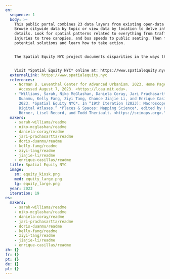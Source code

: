 ```yaml
---
en:
  sequence: 1
  body: >-
    This public portal combines 23 data layers from existing open-data sources.
    Browse citywide data by topic or view data by location to delve into the
    details. Look for spatial patterns related to everything from traffic
    injuries to tree canopies, and bus speeds to public seating. Then find
    potential solutions and learn how to take action. 


    The Spatial Equity NYC project documents disparities in the ways that public spaces are designed, distributed, and accessed. Its goal is to empower New Yorkers to take action quickly at the local level. Transportation Alternatives, a New York based non-profit organization, worked with a team from MIT to provide access to this data through *Spatial Equity NYC*. 


    Visit *Spatial Equity NYC* online at: https://www.spatialequity.nyc.
  externalLink: https://www.spatialequity.nyc
  references:
    - Norman B. Leventhal Center for Advanced Urbanism. 2023. Home Page.
      Accessed August 7, 2023. <https://lcau.mit.edu>.
    - "Williams, Sarah, Niko McGlashan, Daniela Coray, Jari Prachasartta, Doris
      Duanmu, Kelly Fang, Ziyi Tang, Chance Jiajie Li, and Enrique Casillas.
      2023. *Spatial Equity NYC*. In “19th Iteration (2023): Macroscopes as
      Digital Atlases.” *Places & Spaces: Mapping Science*, edited by Katy
      Börner, Lisel Record, and Todd Theriault. <https://scimaps.org>."
  makers:
    - sarah-williams/readme
    - niko-mcglashan/readme
    - daniela-coray/readme
    - jari-prachasartta/readme
    - doris-duanmu/readme
    - kelly-fang/readme
    - ziyi-tang/readme
    - jiajie-li/readme
    - enrique-casillas/readme
  title: Spatial Equity NYC
  image:
    sm: equity_kiosk.png
    med: equity_large.png
    lg: equity_large.png
  year: 2023
  iteration: 19
es:
  makers:
    - sarah-williams/readme
    - niko-mcglashan/readme
    - daniela-coray/readme
    - jari-prachasartta/readme
    - doris-duanmu/readme
    - kelly-fang/readme
    - ziyi-tang/readme
    - jiajie-li/readme
    - enrique-casillas/readme
zh: {}
fr: {}
pt: {}
de: {}
pl: {}
---
```

